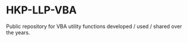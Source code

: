 # HKP-LLP-VBA
Public repository for VBA utility functions developed / used / shared over the years.
